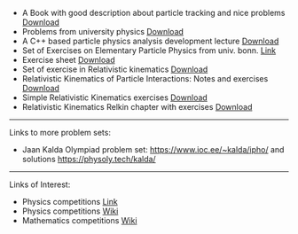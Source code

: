 * A Book with good description about particle tracking and nice problems
[Download](./Resources/Lorenzo_Bianchini_selected_excercises.pdf)
* Problems from university physics
[Download](Resources/Particle_Physics_Exercises_university_physics.pdf)
* A C++ based particle physics analysis development lecture 
[Download](Resources/ParticleAnalysis_Cpp.pdf)
* Set of Exercises on Elementary Particle Physics from univ. bonn.
[Link](http://www.th.physik.uni-bonn.de/nilles/exercises/dreiner/ex.html)
* Exercise sheet
[Download](Resources/terascale_sheet.pdf)
* Set of exercise in Relativistic kinematics
[Download](Resources/ES1_relativity.pdf)
* Relativistic Kinematics of Particle Interactions: Notes and exercises
[Download](Resources/kin_rel.pdf)
* Simple Relativistic Kinematics exercises
[Download](Resources/Exer1_Kinema.pdf)
* Relativistic Kinematics Relkin chapter with exercises
[Download](Resources/relkin.pdf)


--------------
Links to more problem sets:
* Jaan Kalda Olympiad problem set: https://www.ioc.ee/~kalda/ipho/ and solutions https://physoly.tech/kalda/


--------------

Links of Interest:
* Physics competitions [Link](https://artofproblemsolving.com/wiki/index.php/Physics_competitions)
* Physics competitions [Wiki](https://en.wikipedia.org/wiki/Category:Physics_competitions) 
* Mathematics competitions [Wiki](https://en.wikipedia.org/wiki/List_of_mathematics_competitions)